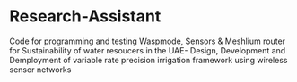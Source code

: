 # Research-Assistant
Code for programming and testing Waspmode, Sensors &amp; Meshlium router for Sustainability of water resoucers in the UAE- Design, Development and Demployment of variable rate precision irrigation framework using wireless sensor networks
